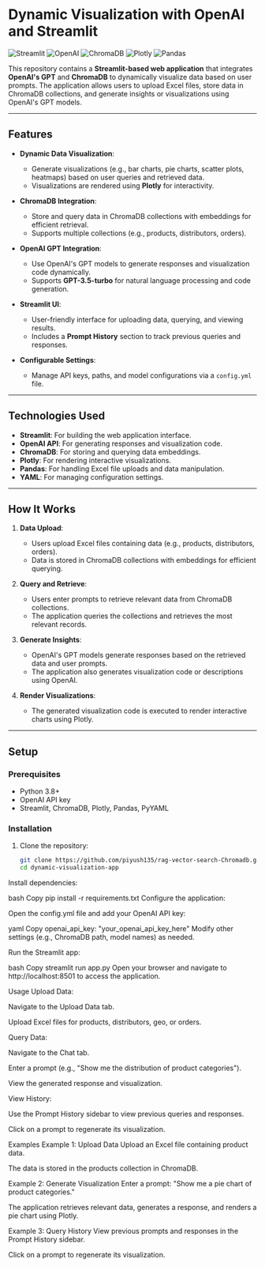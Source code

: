 # **Dynamic Visualization with OpenAI and Streamlit**

![Streamlit](https://img.shields.io/badge/Streamlit-FF4B4B?style=for-the-badge&logo=Streamlit&logoColor=white)
![OpenAI](https://img.shields.io/badge/OpenAI-412991?style=for-the-badge&logo=OpenAI&logoColor=white)
![ChromaDB](https://img.shields.io/badge/ChromaDB-000000?style=for-the-badge&logo=ChromaDB&logoColor=white)
![Plotly](https://img.shields.io/badge/Plotly-3F4F75?style=for-the-badge&logo=Plotly&logoColor=white)
![Pandas](https://img.shields.io/badge/Pandas-150458?style=for-the-badge&logo=Pandas&logoColor=white)

This repository contains a **Streamlit-based web application** that integrates **OpenAI's GPT** and **ChromaDB** to dynamically visualize data based on user prompts. The application allows users to upload Excel files, store data in ChromaDB collections, and generate insights or visualizations using OpenAI's GPT models.

---

## **Features**

- **Dynamic Data Visualization**:
  - Generate visualizations (e.g., bar charts, pie charts, scatter plots, heatmaps) based on user queries and retrieved data.
  - Visualizations are rendered using **Plotly** for interactivity.

- **ChromaDB Integration**:
  - Store and query data in ChromaDB collections with embeddings for efficient retrieval.
  - Supports multiple collections (e.g., products, distributors, orders).

- **OpenAI GPT Integration**:
  - Use OpenAI's GPT models to generate responses and visualization code dynamically.
  - Supports **GPT-3.5-turbo** for natural language processing and code generation.

- **Streamlit UI**:
  - User-friendly interface for uploading data, querying, and viewing results.
  - Includes a **Prompt History** section to track previous queries and responses.

- **Configurable Settings**:
  - Manage API keys, paths, and model configurations via a `config.yml` file.

---

## **Technologies Used**

- **Streamlit**: For building the web application interface.
- **OpenAI API**: For generating responses and visualization code.
- **ChromaDB**: For storing and querying data embeddings.
- **Plotly**: For rendering interactive visualizations.
- **Pandas**: For handling Excel file uploads and data manipulation.
- **YAML**: For managing configuration settings.

---

## **How It Works**

1. **Data Upload**:
   - Users upload Excel files containing data (e.g., products, distributors, orders).
   - Data is stored in ChromaDB collections with embeddings for efficient querying.

2. **Query and Retrieve**:
   - Users enter prompts to retrieve relevant data from ChromaDB collections.
   - The application queries the collections and retrieves the most relevant records.

3. **Generate Insights**:
   - OpenAI's GPT models generate responses based on the retrieved data and user prompts.
   - The application also generates visualization code or descriptions using OpenAI.

4. **Render Visualizations**:
   - The generated visualization code is executed to render interactive charts using Plotly.

---

## **Setup**

### **Prerequisites**

- Python 3.8+
- OpenAI API key
- Streamlit, ChromaDB, Plotly, Pandas, PyYAML

### **Installation**

1. Clone the repository:
   ```bash
   git clone https://github.com/piyush135/rag-vector-search-Chromadb.git
   cd dynamic-visualization-app
Install dependencies:

bash
Copy
pip install -r requirements.txt
Configure the application:

Open the config.yml file and add your OpenAI API key:

yaml
Copy
openai_api_key: "your_openai_api_key_here"
Modify other settings (e.g., ChromaDB path, model names) as needed.

Run the Streamlit app:

bash
Copy
streamlit run app.py
Open your browser and navigate to http://localhost:8501 to access the application.

Usage
Upload Data:

Navigate to the Upload Data tab.

Upload Excel files for products, distributors, geo, or orders.

Query Data:

Navigate to the Chat tab.

Enter a prompt (e.g., "Show me the distribution of product categories").

View the generated response and visualization.

View History:

Use the Prompt History sidebar to view previous queries and responses.

Click on a prompt to regenerate its visualization.

Examples
Example 1: Upload Data
Upload an Excel file containing product data.

The data is stored in the products collection in ChromaDB.

Example 2: Generate Visualization
Enter a prompt: "Show me a pie chart of product categories."

The application retrieves relevant data, generates a response, and renders a pie chart using Plotly.

Example 3: Query History
View previous prompts and responses in the Prompt History sidebar.

Click on a prompt to regenerate its visualization.


   
